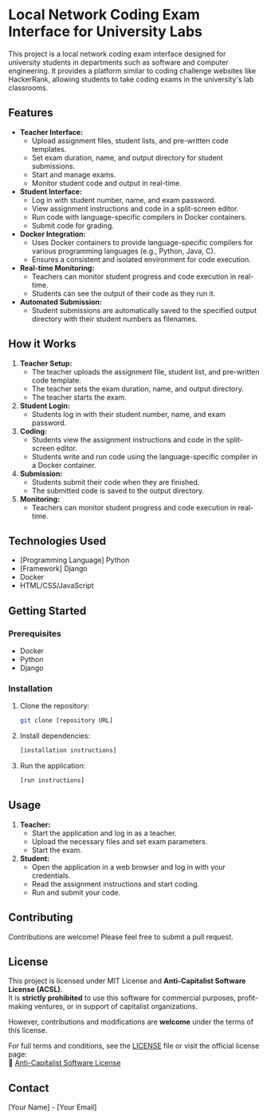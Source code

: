 # Local Network Coding Exam Interface for University Labs

This project is a local network coding exam interface designed for university students in departments such as software and computer engineering. It provides a platform similar to coding challenge websites like HackerRank, allowing students to take coding exams in the university's lab classrooms.

## Features

-   **Teacher Interface:**
    -   Upload assignment files, student lists, and pre-written code templates.
    -   Set exam duration, name, and output directory for student submissions.
    -   Start and manage exams.
    -   Monitor student code and output in real-time.
-   **Student Interface:**
    -   Log in with student number, name, and exam password.
    -   View assignment instructions and code in a split-screen editor.
    -   Run code with language-specific compilers in Docker containers.
    -   Submit code for grading.
-   **Docker Integration:**
    -   Uses Docker containers to provide language-specific compilers for various programming languages (e.g., Python, Java, C).
    -   Ensures a consistent and isolated environment for code execution.
-   **Real-time Monitoring:**
    -   Teachers can monitor student progress and code execution in real-time.
    -   Students can see the output of their code as they run it.
-   **Automated Submission:**
    -   Student submissions are automatically saved to the specified output directory with their student numbers as filenames.

## How it Works

1.  **Teacher Setup:**
    -   The teacher uploads the assignment file, student list, and pre-written code template.
    -   The teacher sets the exam duration, name, and output directory.
    -   The teacher starts the exam.
2.  **Student Login:**
    -   Students log in with their student number, name, and exam password.
3.  **Coding:**
    -   Students view the assignment instructions and code in the split-screen editor.
    -   Students write and run code using the language-specific compiler in a Docker container.
4.  **Submission:**
    -   Students submit their code when they are finished.
    -   The submitted code is saved to the output directory.
5.  **Monitoring:**
    -   Teachers can monitor student progress and code execution in real-time.

## Technologies Used

-   [Programming Language] Python 
-   [Framework] Django
-   Docker
-   HTML/CSS/JavaScript

## Getting Started

### Prerequisites

-   Docker
-   Python
-   Django

### Installation

1.  Clone the repository:

    ```bash
    git clone [repository URL]
    ```

2.  Install dependencies:

    ```bash
    [installation instructions]
    ```

3.  Run the application:

    ```bash
    [run instructions]
    ```

## Usage

1.  **Teacher:**
    -   Start the application and log in as a teacher.
    -   Upload the necessary files and set exam parameters.
    -   Start the exam.
2.  **Student:**
    -   Open the application in a web browser and log in with your credentials.
    -   Read the assignment instructions and start coding.
    -   Run and submit your code.

## Contributing

Contributions are welcome! Please feel free to submit a pull request.

## **License**
This project is licensed under MIT License and **Anti-Capitalist Software License (ACSL)**.  
It is **strictly prohibited** to use this software for commercial purposes, profit-making ventures, or in support of capitalist organizations.  

However, contributions and modifications are **welcome** under the terms of this license.  

For full terms and conditions, see the [LICENSE](LICENSE) file or visit the official license page:  
🔗 [Anti-Capitalist Software License](https://anticapitalist.software)

## Contact

[Your Name] - [Your Email]
